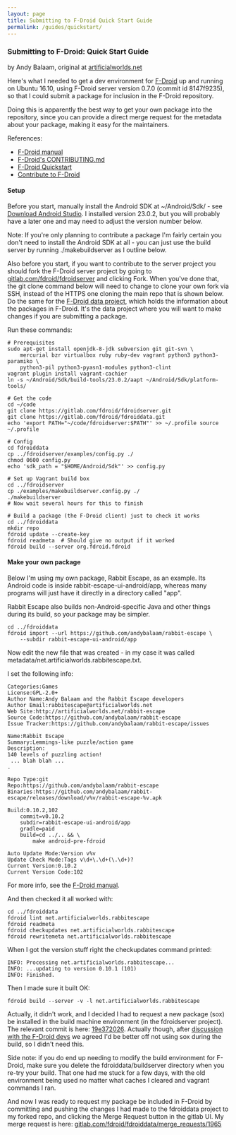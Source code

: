 ```yaml
---
layout: page
title: Submitting to F-Droid Quick Start Guide
permalink: /guides/quickstart/
---
```

### Submitting to F-Droid: Quick Start Guide

by Andy Balaam, original at
[artificialworlds.net](http://www.artificialworlds.net/blog/2017/01/17/submitting-a-package-to-f-droid/)

Here's what I needed to get a dev environment for
[F-Droid](https://f-droid.org/) up and running on Ubuntu 16.10, using F-Droid
server version 0.7.0 (commit id 8147f9235), so that I could submit a package
for inclusion in the F-Droid repository.

Doing this is apparently the best way to get your own package into the
repository, since you can provide a direct merge request for the metadata about
your package, making it easy for the maintainers.

References:

* [F-Droid manual](https://f-droid.org/manual/fdroid.html)
* [F-Droid's
CONTRIBUTING.md](https://gitlab.com/fdroid/fdroiddata/blob/master/CONTRIBUTING.md)
* [F-Droid
Quickstart](https://gitlab.com/fdroid/fdroiddata/blob/master/README.md#quickstart)
* [Contribute to F-Droid](https://f-droid.org/contribute/)

#### Setup

Before you start, manually install the Android SDK at ~/Android/Sdk/ - see
[Download Android
Studio](https://developer.android.com/studio/index.html#downloads).  I
installed version 23.0.2, but you will probably have a later one and may need
to adjust the version number below.

Note: If you're only planning to contribute a package I'm fairly certain you
don't need to install the Android SDK at all - you can just use the build
server by running ./makebuildserver as I outline below.

Also before you start, if you want to contribute to the server project you
should fork the F-Droid server project by going to
[gitlab.com/fdroid/fdroidserver](https://gitlab.com/fdroid/fdroidserver) and
clicking Fork.  When you've done that, the git clone command below will need to
change to clone your own fork via SSH, instead of the HTTPS one cloning the
main repo that is shown below.  Do the same for the [F-Droid data
project](https://gitlab.com/fdroid/fdroiddata), which holds the information
about the packages in F-Droid.  It's the data project where you will want to
make changes if you are submitting a package.

Run these commands:

```
# Prerequisites
sudo apt-get install openjdk-8-jdk subversion git git-svn \
    mercurial bzr virtualbox ruby ruby-dev vagrant python3 python3-paramiko \
    python3-pil python3-pyasn1-modules python3-clint
vagrant plugin install vagrant-cachier
ln -s ~/Android/Sdk/build-tools/23.0.2/aapt ~/Android/Sdk/platform-tools/

# Get the code
cd ~/code
git clone https://gitlab.com/fdroid/fdroidserver.git
git clone https://gitlab.com/fdroid/fdroiddata.git
echo 'export PATH="~/code/fdroidserver:$PATH"' >> ~/.profile source ~/.profile

# Config
cd fdroiddata
cp ../fdroidserver/examples/config.py ./
chmod 0600 config.py
echo 'sdk_path = "$HOME/Android/Sdk"' >> config.py

# Set up Vagrant build box
cd ../fdroidserver
cp ./examples/makebuildserver.config.py ./
./makebuildserver
# Now wait several hours for this to finish

# Build a package (the F-Droid client) just to check it works
cd ../fdroiddata
mkdir repo
fdroid update --create-key
fdroid readmeta  # Should give no output if it worked
fdroid build --server org.fdroid.fdroid
```

#### Make your own package

Below I'm using my own package, Rabbit Escape, as an example.  Its Android code
is inside rabbit-escape-ui-android/app, whereas many programs will just have it
directly in a directory called "app".

Rabbit Escape also builds non-Android-specific Java and other things during its
build, so your package may be simpler.

```
cd ../fdroiddata
fdroid import --url https://github.com/andybalaam/rabbit-escape \
    --subdir rabbit-escape-ui-android/app
````

Now edit the new file that was created - in my case it was called
metadata/net.artificialworlds.rabbitescape.txt.

I set the following info:

```
Categories:Games
License:GPL-2.0+
Author Name:Andy Balaam and the Rabbit Escape developers
Author Email:rabbitescape@artificialworlds.net
Web Site:http://artificialworlds.net/rabbit-escape
Source Code:https://github.com/andybalaam/rabbit-escape
Issue Tracker:https://github.com/andybalaam/rabbit-escape/issues

Name:Rabbit Escape
Summary:Lemmings-like puzzle/action game
Description:
140 levels of puzzling action!
 ... blah blah ...
.

Repo Type:git
Repo:https://github.com/andybalaam/rabbit-escape
Binaries:https://github.com/andybalaam/rabbit-escape/releases/download/v%v/rabbit-escape-%v.apk

Build:0.10.2,102
    commit=v0.10.2
    subdir=rabbit-escape-ui-android/app
    gradle=paid
    build=cd ../.. && \
        make android-pre-fdroid

Auto Update Mode:Version v%v
Update Check Mode:Tags v\d+\.\d+(\.\d+)?
Current Version:0.10.2
Current Version Code:102
```

For more info, see the [F-Droid
manual](https://f-droid.org/manual/fdroid.html#Categories).

And then checked it all worked with:

```
cd ../fdroiddata
fdroid lint net.artificialworlds.rabbitescape
fdroid readmeta
fdroid checkupdates net.artificialworlds.rabbitescape
fdroid rewritemeta net.artificialworlds.rabbitescape
```

When I got the version stuff right the checkupdates command printed:

```
INFO: Processing net.artificialworlds.rabbitescape...
INFO: ...updating to version 0.10.1 (101)
INFO: Finished.
```

Then I made sure it built OK:

```
fdroid build --server -v -l net.artificialworlds.rabbitescape
```

Actually, it didn't work, and I decided I had to request a new package (sox) be
installed in the build machine environment (in the fdroidserver project).  The
relevant commit is here:
[19e372026](https://gitlab.com/andybalaam/fdroidserver/commit/19e372026aaca62349e6f5fd541dc3ba29d94836).
Actually though, after [discussion with the F-Droid
devs](https://botbot.me/freenode/fdroid-dev/2017-01-17/?msg=79512863&page=1) we
agreed I'd be better off not using sox during the build, so I didn't need this.

Side note: if you do end up needing to modify the build environment for
F-Droid, make sure you delete the fdroiddata/buildserver directory when you
re-try your build.  That one had me stuck for a few days, with the old
environment being used no matter what caches I cleared and vagrant commands I
ran.

And now I was ready to request my package be included in F-Droid by committing
and pushing the changes I had made to the fdroiddata project to my forked repo,
and clicking the Merge Request button in the gitlab UI.  My merge request is
here:
[gitlab.com/fdroid/fdroiddata/merge_requests/1965](https://gitlab.com/fdroid/fdroiddata/merge_requests/1965)
